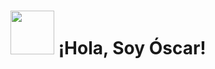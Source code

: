 # <img src="https://emojipedia-us.s3.amazonaws.com/source/noto-emoji-animations/344/fire_1f525.gif" width="70px"> ¡Hola, Soy Óscar!
